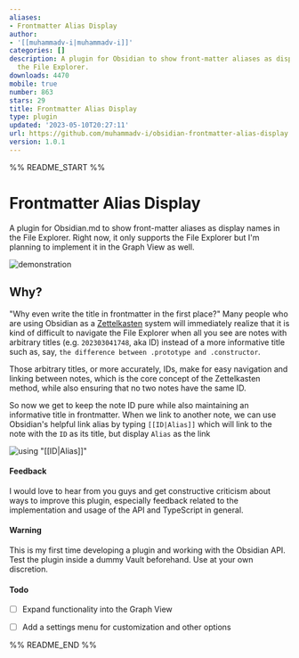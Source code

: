 ```yaml
---
aliases:
- Frontmatter Alias Display
author:
- '[[muhammadv-i|muhammadv-i]]'
categories: []
description: A plugin for Obsidian to show front-matter aliases as display names in
  the File Explorer.
downloads: 4470
mobile: true
number: 863
stars: 29
title: Frontmatter Alias Display
type: plugin
updated: '2023-05-10T20:27:11'
url: https://github.com/muhammadv-i/obsidian-frontmatter-alias-display
version: 1.0.1
---
```


%% README_START %%

# Frontmatter Alias Display
A plugin for Obsidian.md to show front-matter aliases as display names in the File Explorer. Right now, it only supports the File Explorer but I'm planning to implement it in the Graph View as well.

![demonstration](https://raw.githubusercontent.com/muhammadv-i/obsidian-frontmatter-alias-display/HEAD/frontmatter-alias-display.gif)

## Why?
"Why even write the title in frontmatter in the first place?" 
Many people who are using Obsidian as a [Zettelkasten](https://zettelkasten.de/) system will immediately realize that it is kind of difficult to navigate the File Explorer when all you see are notes with arbitrary titles (e.g. `202303041748`, aka ID) instead of a more informative title such as, say, `the difference between .prototype and .constructor`.

Those arbitrary titles, or more accurately, IDs, make for easy navigation and linking between notes, which is the core concept of the Zettelkasten method, while also ensuring that no two notes have the same ID.

So now we get to keep the note ID pure while also maintaining an informative title in frontmatter. When we link to another note, we can use Obsidian's helpful link alias by typing `[[ID|Alias]]` which will link to the note with the `ID` as its title, but display `Alias` as the link

![using "[[ID|Alias]]"](IDAlias.gif)

#### Feedback
I would love to hear from you guys and get constructive criticism about ways to improve this plugin, especially feedback related to the implementation and usage of the API and TypeScript in general.

#### Warning
This is my first time developing a plugin and working with the Obsidian API. Test the plugin inside a dummy Vault beforehand. Use at your own discretion.

#### Todo
- [ ] Expand functionality into the Graph View
- [ ] Add a settings menu for customization and other options


%% README_END %%